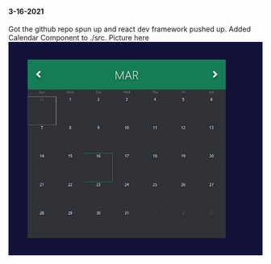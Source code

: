 #### 3-16-2021

Got the github repo spun up and react dev framework pushed up. Added Calendar Component to ./src. Picture here ![calendar-screenshot.1](assets/images/calendar-screenshot.1.png)